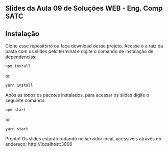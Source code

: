 ## Slides da Aula 09 de Soluções WEB - Eng. Comp SATC

## Instalação

Clone esse repositório ou faça download desse projeto. Acesse o a raiz da pasta com os slides pelo terminal e digite o comando de instalação de dependencias:

```bash
npm install
```

or

```bash
yarn install
```

Após as todos os pacotes instalados, para acessar os slides digite o seguinte comando:

```bash
npm start
```

or

```bash
yarn start
```

Pronto! Os slides estarão rodando no servidor local, acessíveis através do endereço: http://localhost:3000
